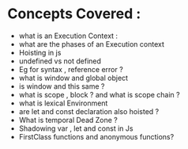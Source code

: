 # Concepts Covered :
- what is an Execution Context :
- what are the phases of an Execution context 
- Hoisting in js 
- undefined vs not defined 
- Eg for syntax , reference error ?
- what is window and global object 
- is window and this same ?
- what is scope , block ? and what is scope chain ?
- what is lexical Environment 
- are let and const declaration also hoisted ?
- What is temporal Dead Zone ?
- Shadowing var , let and const in Js 
- FirstClass functions and anonymous functions? 